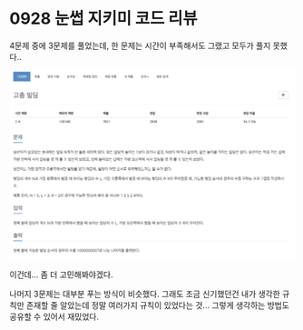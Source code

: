 # 0928 눈썹 지키미 코드 리뷰

4문제 중에 3문제를 풀었는데, 한 문제는 시간이 부족해서도 그랬고 모두가 풀지 못했다..

![Alt text](mot.png)

이건데... 좀 더 고민해봐야겠다.


나머지 3문제는 대부분 푸는 방식이 비슷했다. 그래도 조금 신기했던건 내가 생각한 규칙만 존재할 줄 알았는데 정말 여러가지 규칙이 있었다는 것... 그렇게 생각하는 방법도 공유할 수 있어서 재밌었다.

